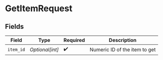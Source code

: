 # GetItemRequest


## Fields

| Field                         | Type                          | Required                      | Description                   |
| ----------------------------- | ----------------------------- | ----------------------------- | ----------------------------- |
| `item_id`                     | *Optional[int]*               | :heavy_check_mark:            | Numeric ID of the item to get |